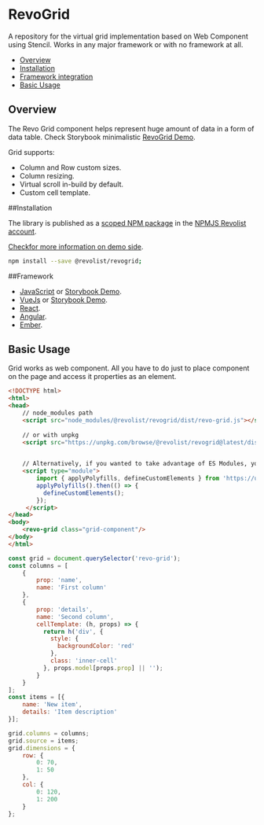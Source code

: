 # RevoGrid

A repository for the virtual grid implementation based on Web Component using Stencil.
Works in any major framework or with no framework at all.

* [Overview](#overview)
* [Installation](#installation)
* [Framework integration](#framework)
* [Basic Usage](#basic-usage)

## Overview

The Revo Grid component helps represent huge amount of data in a form of data table.
Check Storybook minimalistic [RevoGrid Demo](https://revolist.github.io/revogrid.demo.js).

Grid supports:

- Column and Row custom sizes.
- Column resizing.
- Virtual scroll in-build by default.
- Custom cell template.

##Installation

The library is published as a [scoped NPM package](https://docs.npmjs.com/misc/scope) in the [NPMJS Revolist account](https://www.npmjs.com/org/revolist).

[Checkfor more information on demo side](https://revolist.github.io/revogrid.demo.js/?path=/docs/docs-installing--page).


```bash
npm install --save @revolist/revogrid;
```

##Framework

- [JavaScript](docs/vanilajs.md) or [Storybook Demo](https://revolist.github.io/revogrid.demo.js/?path=/docs/docs-getting-started-javascript--page).
- [VueJs](docs/vue.md) or [Storybook Demo](https://revolist.github.io/revogrid.demo.js/?path=/docs/docs-getting-started-vue--page).
- [React](docs/react.md).
- [Angular](docs/angular.md).
- [Ember](docs/ember.md).


## Basic Usage

Grid works as web component. 
All you have to do just to place component on the page and access it properties as an element.

```html
<!DOCTYPE html>
<html>
<head>
    // node_modules path
    <script src="node_modules/@revolist/revogrid/dist/revo-grid.js"></script>
    
    // or with unpkg
    <script src="https://unpkg.com/browse/@revolist/revogrid@latest/dist/revo-grid.js"></script>
    

    // Alternatively, if you wanted to take advantage of ES Modules, you could include the components using an import statement. Note that in this scenario applyPolyfills is needed if you are targeting Edge or IE11.
    <script type="module">
        import { applyPolyfills, defineCustomElements } from 'https://unpkg.com/browse/@revolist/revogrid@latest/loader';
        applyPolyfills().then(() => {
          defineCustomElements();
        });
     </script>
</head>
<body>
    <revo-grid class="grid-component"/>
</body>
</html>
```


```javascript
const grid = document.querySelector('revo-grid');
const columns = [
    {
        prop: 'name',
        name: 'First column'
    },
    {
        prop: 'details',
        name: 'Second column',
        cellTemplate: (h, props) => {
          return h('div', {
            style: {
              backgroundColor: 'red'
            },
            class: 'inner-cell'
          }, props.model[props.prop] || '');
        }
    }
];
const items = [{
    name: 'New item',
    details: 'Item description'
}];

grid.columns = columns;
grid.source = items;
grid.dimensions = {
    row: {
        0: 70,
        1: 50
    },
    col: {
        0: 120,
        1: 200
    }
};
```


